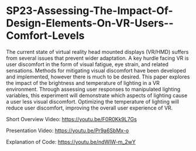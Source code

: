 # SP23-Assessing-The-Impact-Of-Design-Elements-On-VR-Users--Comfort-Levels

The current state of virtual reality head mounted displays (VR/HMD) suffers from several issues that prevent wider adaptation. A key hurdle facing VR is user discomfort in the form of visual fatigue, eye strain, and related sensations. Methods for mitigating visual discomfort have been developed and implemented, however there is much to be desired. This paper explores the impact of the brightness and temperature of lighting in a VR environment. Through assessing user responses to manipulated lighting variables, this experiment will demonstrate which aspects of lighting cause a user less visual discomfort. Optimizing the temperature of lighting will reduce user discomfort, improving the overall user experience of VR. 

Short Overview Video: https://youtu.be/F0R0Kk9L7Gs 

Presentation Video: https://youtu.be/Pr9a6SbMx-o 

Explanation of Code: https://youtu.be/ndWIW-m_2wY 


